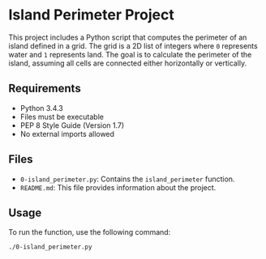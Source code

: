 # Island Perimeter Project

This project includes a Python script that computes the perimeter of an island defined in a grid. The grid is a 2D list of integers where `0` represents water and `1` represents land. The goal is to calculate the perimeter of the island, assuming all cells are connected either horizontally or vertically.

## Requirements
- Python 3.4.3
- Files must be executable
- PEP 8 Style Guide (Version 1.7)
- No external imports allowed

## Files
- `0-island_perimeter.py`: Contains the `island_perimeter` function.
- `README.md`: This file provides information about the project.

## Usage
To run the function, use the following command:

```bash
./0-island_perimeter.py

